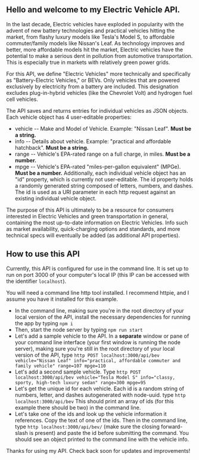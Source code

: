 ## Hello and welcome to my Electric Vehicle API.

In the last decade, Electric vehicles have exploded in popularity with the advent of new battery technologies and practical vehicles hitting the market, from flashy luxury models like Tesla's Model S, to affordable commuter/family models like Nissan's Leaf. As technology improves and better, more affordable models hit the market, Electric vehicles have the potential to make a serious dent in pollution from automotive transportation. This is especially true in markets with relatively green power grids.

For this API, we define "Electric Vehicles" more technically and specifically as "Battery-Electric Vehicles," or BEVs. Only vehicles that are powered exclusively by electricity from a battery are included. This designation excludes plug-in-hybrid vehicles (like the Chevrolet Volt) and hydrogen fuel cell vehicles.

The API saves and returns entries for individual vehicles as JSON objects. Each vehicle object has 4 user-editable properties:
  * vehicle -- Make and Model of Vehicle. Example: "Nissan Leaf". **Must be a string.**
  * info -- Details about vehicle. Example: "practical and affordable hatchback". **Must be a string.**
  * range -- Vehicle's EPA-rated range on a full charge, in miles. **Must be a number.**
  * mpge -- Vehicle's EPA-rated "miles-per-gallon equivalent" (MPGe). **Must be a number.**
Additionally, each individual vehicle object has an "id" property, which is currently not user-editable. The id property holds a randomly generated string composed of letters, numbers, and dashes. The id is used as a URI parameter in each http request against an existing individual vehicle object.

The purpose of this API is ultimately to be a resource for consumers interested in Electric Vehicles and green transportation in general, containing the most up-to-date information on Electric Vehicles. Info such as market availability, quick-charging options and standards, and more technical specs will eventually be added (as additional API properties).

## How to use this API

Currently, this API is configured for use in the command line. It is set up to run on port 3000 of your computer's local IP (this IP can be accessed with the identifier `localhost`).

You will need a command line http tool installed. I recommend httpie, and I assume you have it installed for this example.

  * In the command line, making sure you're in the root directory of your local version of the API, install the necessary dependencies for running the app by typing `npm i`
  * Then, start the node server by typing `npm run start`
  * Let's add a sample vehicle to the API. In a **separate** window or pane of your command line interface (your first window is running the node server), making sure you're still in the root directory of your local version of the API, type `http POST localhost:3000/api/bev vehicle="Nissan Leaf" info="practical, affordable commuter and family vehicle" range=107 mpge=110`
  * Let's add a second sample vehicle. Type `http POST localhost:3000/api/bev vehicle="Tesla Model S" info="classy, sporty, high-tech luxury sedan" range=300 mpge=95`
  * Let's get the unique id for each vehicle. Each id is a random string of numbers, letter, and dashes autogenerated with node-uuid. type `http localhost:3000/api/bev` This should print an array of ids (for this example there should be two) in the command line.
  * Let's take one of the ids and look up the vehicle information it references. Copy the text of one of the ids. Then in the command line, type `http localhost:3000/api/bev/` (make sure the closing forward-slash is present) and paste the id before submitting the command. You should see an object printed to the command line with the vehicle info.

  Thanks for using my API. Check back soon for updates and improvements!
